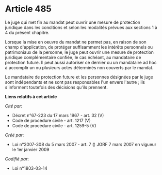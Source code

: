 # Article 485

Le juge qui met fin au mandat peut ouvrir une mesure de protection juridique dans les conditions et selon les modalités
prévues aux sections 1 à 4 du présent chapitre.

Lorsque la mise en oeuvre du mandat ne permet pas, en raison de son champ d'application, de protéger suffisamment les
intérêts personnels ou patrimoniaux de la personne, le juge peut ouvrir une mesure de protection juridique complémentaire
confiée, le cas échéant, au mandataire de protection future. Il peut aussi autoriser ce dernier ou un mandataire ad hoc à
accomplir un ou plusieurs actes déterminés non couverts par le mandat.

Le mandataire de protection future et les personnes désignées par le juge sont indépendants et ne sont pas responsables l'un
envers l'autre ; ils s'informent toutefois des décisions qu'ils prennent.

**Liens relatifs à cet article**

_Cité par_:

  - Décret n°67-223 du 17 mars 1967 - art. 32 (V)
  - Code de procédure civile - art. 1217 (V)
  - Code de procédure civile - art. 1259-5 (V)

_Créé par_:

  - Loi n°2007-308 du 5 mars 2007 - art. 7 () JORF 7 mars 2007 en vigueur le 1er janvier 2009

_Codifié par_:

  - Loi n°1803-03-14
